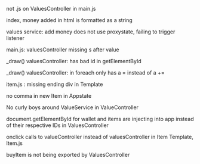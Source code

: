 not .js on ValuesController in main.js


index, money added in html is formatted as a string


values service: add money does not use proxystate, failing to trigger listener


main.js: valuesController missing s after value


_draw() valuesController: has bad id in getElementById 


_draw() valuesController: in foreach only has a = instead of a +=


item.js : missing ending div in Template


no comma in new Item in Appstate


No curly boys around ValueService in ValueController


document.getElementById for wallet and items are injecting into app instead of their respective IDs in ValuesController


onclick calls to valueController instead of valuesController in Item Template, Item.js


buyItem is not being exported by ValuesController
